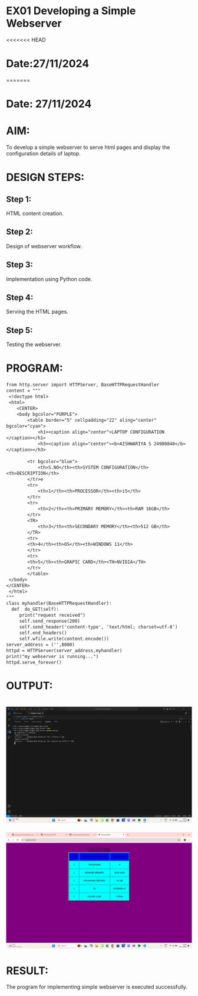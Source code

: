 # EX01 Developing a Simple Webserver

<<<<<<< HEAD
# Date:27/11/2024
=======
# Date: 27/11/2024
# AIM:
To develop a simple webserver to serve html pages and display the configuration details of laptop.

# DESIGN STEPS:
## Step 1:
HTML content creation.

## Step 2:
Design of webserver workflow.

## Step 3:
Implementation using Python code.

## Step 4:
Serving the HTML pages.

## Step 5:
Testing the webserver.

# PROGRAM:
```
from http.server import HTTPServer, BaseHTTPRequestHandler
content = """
 <!doctype html>
 <html>
    <CENTER>
    <body bgcolor="PURPLE">
        <table border="5" cellpadding="22" aling="center" bgcolor="cyan">
            <h1><caption align="center">LAPTOP CONFIGURATION </caption></h1>
            <h3><caption align="center"><b>AISHWARIYA S 24900840</b></caption></h3>
        
        <tr bgcolor="blue">
            <th>S.NO</th><th>SYSTEM CONFIGURATION</th><th>DESCRIPTION</th>
        </tr>e
        <tr>
            <th>1</th><th>PROCESSOR</th><th>i5</th>
        </tr>
        <tr>
            <th>2</th><th>PRIMARY MEMORY</th><th>RAM 16GB</th>
        </tr>
        <TR>
            <th>3</th><th>SECONDARY MEMORY</th><th>512 GB</th>
        </TR>
        <tr>
        <th>4</th><th>OS</th><th>WINDOWS 11</th>
        </tr>
        <tr>
        <th>5</th><th>GRAPIC CARD</th><TH>NVIDIA</TH>
        </tr>
        </table>
 </body>
</CENTER>
 </html>
"""
class myhandler(BaseHTTPRequestHandler):
  def  do_GET(self):
     print("request received")
     self.send_response(200)
     self.send_header('content-type', 'text/html; charset=utf-8')
     self.end_headers()
     self.wfile.write(content.encode())
server_address = ('',8000)
httpd = HTTPServer(server_address,myhandler)
print("my webserver is running...")
httpd.serve_forever()
```
# OUTPUT:
![alt text](<Screenshot 2024-11-28 090507.png>)
=======



![alt text](<Screenshot 2024-11-28 090435.png>)
# RESULT:
The program for implementing simple webserver is executed successfully.
